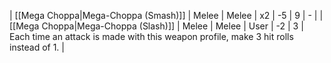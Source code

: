 | [[Mega Choppa\|Mega-Choppa (Smash)]]  | Melee | Melee | x2   | -5  | 9   | -                                                                                    |
| [[Mega Choppa\|Mega-Choppa (Slash)]]  | Melee | Melee | User | -2  | 3   | Each time an attack is made with this weapon profile, make 3 hit rolls instead of 1. | 